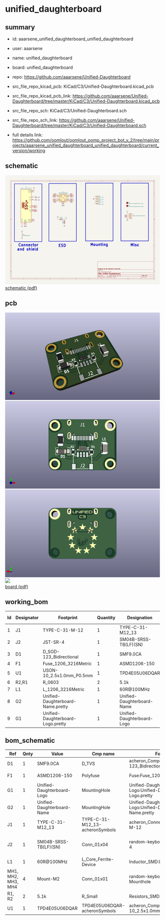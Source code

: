 # unified_daughterboard
 
## summary 
* id: aaarsene_unified_daughterboard_unified_daughterboard
* user: aaarsene
* name: unified_daughterboard
* board: unified_daughterboard
* repo: https://github.com/aaarsene/Unified-Daughterboard
* src_file_repo_kicad_pcb: KiCad/C3/Unified-Daughterboard.kicad_pcb
* src_file_repo_kicad_pcb_link: https://github.com/aaarsene/Unified-Daughterboard/tree/master/KiCad/C3/Unified-Daughterboard.kicad_pcb


* src_file_repo_sch: KiCad/C3/Unified-Daughterboard.sch
* src_file_repo_sch_link: https://github.com/aaarsene/Unified-Daughterboard/tree/master/KiCad/C3/Unified-Daughterboard.sch
* full details link: https://github.com/oomlout/oomlout_oomp_project_bot_v_2/tree/main/projects/aaarsene_unified_daughterboard_unified_daughterboard/current_version/working  

## schematic  
![](working_schematic_600.png)  
[schematic (pdf)](working_schematic.pdf)  

## pcb  
![](working_3d_600.png) 
![](working_3d_front_600.png)  
![](working_3d_back_600.png)  
![](working_600.png)  
[board (pdf)](working.pdf)  

## working_bom
| Id | Designator | Footprint | Quantity | Designation | Supplier and ref |  | None | 
| --- | --- | --- | --- | --- | --- | --- | --- | 
| 1 | J1 | TYPE-C-31-M-12 | 1 | TYPE-C-31-M12_13 |  |  | [''] | 
| 2 | J2 | JST-SR-4 | 1 | SM04B-SRSS-TB(LF)(SN) |  |  | [''] | 
| 3 | D1 | D_SOD-123_Bidirectional | 1 | SMF9.0CA |  |  | [''] | 
| 4 | F1 | Fuse_1206_3216Metric | 1 | ASMD1206-150 |  |  | [''] | 
| 5 | U1 | USON-10_2.5x1.0mm_P0.5mm | 1 | TPD4E05U06DQAR |  |  | [''] | 
| 6 | R2,R1 | R_0603 | 2 | 5.1k |  |  | [''] | 
| 7 | L1 | L_1206_3216Metric | 1 | 60R@100MHz |  |  | [''] | 
| 8 | G2 | Unified-Daughterboard-Name.pretty | 1 | Unified-Daughterboard-Name |  |  | [''] | 
| 9 | G1 | Unified-Daughterboard-Logo.pretty | 1 | Unified-Daughterboard-Logo |  |  | [''] | 


## bom_schematic
| Ref | Qnty | Value | Cmp name | Footprint | Description | Vendor | DNP | 
| --- | --- | --- | --- | --- | --- | --- | --- | 
| D1 | 1 | SMF9.0CA | D_TVS | acheron_Components:D_SOD-123_Bidirectional | Bidirectional transient-voltage-suppression diode |  |  | 
| F1 | 1 | ASMD1206-150 | Polyfuse | Fuse:Fuse_1206_3216Metric | Resettable fuse, polymeric positive temperature coefficient |  |  | 
| G1 | 1 | Unified-Daughterboard-Logo | MountingHole | Unified-Daughterboard-Logo:Unified-Daughterboard-Logo.pretty | Mounting Hole without connection |  |  | 
| G2 | 1 | Unified-Daughterboard-Name | MountingHole | Unified-Daughterboard-Logo:Unified-Daughterboard-Name.pretty | Mounting Hole without connection |  |  | 
| J1 | 1 | TYPE-C-31-M12_13 | TYPE-C-31-M12_13-acheronSymbols | acheron_Connectors:TYPE-C-31-M-12 |  |  |  | 
| J2 | 1 | SM04B-SRSS-TB(LF)(SN) | Conn_01x04 | random-keyboard-parts:JST-SR-4 | Generic connector, single row, 01x04, script generated (kicad-library-utils/schlib/autogen/connector/) |  |  | 
| L1 | 1 | 60R@100MHz | L_Core_Ferrite-Device | Inductor_SMD:L_1206_3216Metric |  |  |  | 
| MH1, MH2, MH3, MH4 | 4 | Mount-M2 | Conn_01x01 | random-keyboard-parts:Generic-Mounthole | Generic connector, single row, 01x01, script generated (kicad-library-utils/schlib/autogen/connector/) |  |  | 
| R1, R2 | 2 | 5.1k | R_Small | Resistors_SMD:R_0603 | Resistor, small symbol |  |  | 
| U1 | 1 | TPD4E05U06DQAR | TPD4E05U06DQAR-acheronSymbols | acheron_Components:USON-10_2.5x1.0mm_P0.5mm |  |  |  | 



